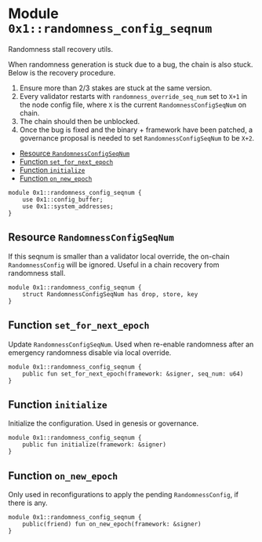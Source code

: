 
<a id="0x1_randomness_config_seqnum"></a>

# Module `0x1::randomness_config_seqnum`

Randomness stall recovery utils.

When randomness generation is stuck due to a bug, the chain is also stuck. Below is the recovery procedure.
1. Ensure more than 2/3 stakes are stuck at the same version.
1. Every validator restarts with `randomness_override_seq_num` set to `X+1` in the node config file,
where `X` is the current `RandomnessConfigSeqNum` on chain.
1. The chain should then be unblocked.
1. Once the bug is fixed and the binary &#43; framework have been patched,
a governance proposal is needed to set `RandomnessConfigSeqNum` to be `X+2`.


-  [Resource `RandomnessConfigSeqNum`](#0x1_randomness_config_seqnum_RandomnessConfigSeqNum)
-  [Function `set_for_next_epoch`](#0x1_randomness_config_seqnum_set_for_next_epoch)
-  [Function `initialize`](#0x1_randomness_config_seqnum_initialize)
-  [Function `on_new_epoch`](#0x1_randomness_config_seqnum_on_new_epoch)


```move
module 0x1::randomness_config_seqnum {
    use 0x1::config_buffer;
    use 0x1::system_addresses;
}
```


<a id="0x1_randomness_config_seqnum_RandomnessConfigSeqNum"></a>

## Resource `RandomnessConfigSeqNum`

If this seqnum is smaller than a validator local override, the on&#45;chain `RandomnessConfig` will be ignored.
Useful in a chain recovery from randomness stall.


```move
module 0x1::randomness_config_seqnum {
    struct RandomnessConfigSeqNum has drop, store, key
}
```


<a id="0x1_randomness_config_seqnum_set_for_next_epoch"></a>

## Function `set_for_next_epoch`

Update `RandomnessConfigSeqNum`.
Used when re&#45;enable randomness after an emergency randomness disable via local override.


```move
module 0x1::randomness_config_seqnum {
    public fun set_for_next_epoch(framework: &signer, seq_num: u64)
}
```


<a id="0x1_randomness_config_seqnum_initialize"></a>

## Function `initialize`

Initialize the configuration. Used in genesis or governance.


```move
module 0x1::randomness_config_seqnum {
    public fun initialize(framework: &signer)
}
```


<a id="0x1_randomness_config_seqnum_on_new_epoch"></a>

## Function `on_new_epoch`

Only used in reconfigurations to apply the pending `RandomnessConfig`, if there is any.


```move
module 0x1::randomness_config_seqnum {
    public(friend) fun on_new_epoch(framework: &signer)
}
```
